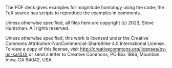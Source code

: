 The PDF deck gives examples for magnitude homology using the code; the TeX source has scripts to reproduce the examples in comments.

Unless otherwise specified, all files here are copyright (c) 2023, Steve Huntsman. All rights reserved.

Unless otherwise specified, this work is licensed under the Creative Commons
Attribution-NonCommercial-ShareAlike 4.0 International License. To view a
copy of this license, visit
http://creativecommons.org/licenses/by-nc-sa/4.0/ or send a letter to
Creative Commons, PO Box 1866, Mountain View, CA 94042, USA.
